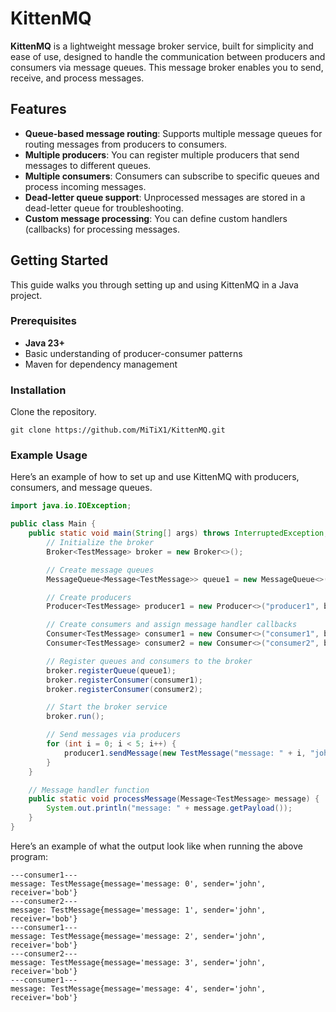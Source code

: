 # KittenMQ

**KittenMQ** is a lightweight message broker service, built for simplicity and ease of use, designed to handle the communication between producers and consumers via message queues. This message broker enables you to send, receive, and process messages.

## Features

- **Queue-based message routing**: Supports multiple message queues for routing messages from producers to consumers.
- **Multiple producers**: You can register multiple producers that send messages to different queues.
- **Multiple consumers**: Consumers can subscribe to specific queues and process incoming messages.
- **Dead-letter queue support**: Unprocessed messages are stored in a dead-letter queue for troubleshooting.
- **Custom message processing**: You can define custom handlers (callbacks) for processing messages.

## Getting Started

This guide walks you through setting up and using KittenMQ in a Java project.

### Prerequisites

- **Java 23+**
- Basic understanding of producer-consumer patterns
- Maven for dependency management

### Installation

Clone the repository.
```shell
git clone https://github.com/MiTiX1/KittenMQ.git
```

### Example Usage

Here’s an example of how to set up and use KittenMQ with producers, consumers, and message queues.

```java
import java.io.IOException;

public class Main {
    public static void main(String[] args) throws InterruptedException, IOException {
        // Initialize the broker
        Broker<TestMessage> broker = new Broker<>();

        // Create message queues
        MessageQueue<Message<TestMessage>> queue1 = new MessageQueue<>("queue1", broker.getDeadLetterQueue(), broker.getMessageStorePath());

        // Create producers
        Producer<TestMessage> producer1 = new Producer<>("producer1", broker, "queue1");

        // Create consumers and assign message handler callbacks
        Consumer<TestMessage> consumer1 = new Consumer<>("consumer1", broker, "queue1", Main::processMessage, 10000);
        Consumer<TestMessage> consumer2 = new Consumer<>("consumer2", broker, "queue1", Main::processMessage, 20000);

        // Register queues and consumers to the broker
        broker.registerQueue(queue1);
        broker.registerConsumer(consumer1);
        broker.registerConsumer(consumer2);

        // Start the broker service
        broker.run();

        // Send messages via producers
        for (int i = 0; i < 5; i++) {
            producer1.sendMessage(new TestMessage("message: " + i, "john", "bob"));
        }
    }

    // Message handler function
    public static void processMessage(Message<TestMessage> message) {
        System.out.println("message: " + message.getPayload());
    }
}
```

Here’s an example of what the output look like when running the above program:

```shell
---consumer1---
message: TestMessage{message='message: 0', sender='john', receiver='bob'}
---consumer2---
message: TestMessage{message='message: 1', sender='john', receiver='bob'}
---consumer1---
message: TestMessage{message='message: 2', sender='john', receiver='bob'}
---consumer2---
message: TestMessage{message='message: 3', sender='john', receiver='bob'}
---consumer1---
message: TestMessage{message='message: 4', sender='john', receiver='bob'}
```
